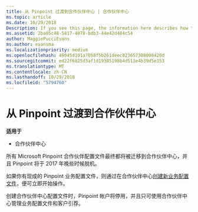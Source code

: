 ```yaml
---
title: 从 Pinpoint 过渡到合作伙伴中心 | 合作伙伴中心
ms.topic: article
ms.date: 10/29/2018
Description: If you see this page, the information here describes how to transition from Pinpoint to Partner Center.
ms.assetid: 2ba05c48-5817-4078-bdb3-44e42d484c54
author: MaggiePucciEvans
ms.author: evansma
ms.localizationpriority: medium
ms.openlocfilehash: 49045d191a7058f5b261deec823657308008420d
ms.sourcegitcommit: ed22f6825d3af1d19385198b4d511e4b39d5e353
ms.translationtype: MT
ms.contentlocale: zh-CN
ms.lasthandoff: 10/29/2018
ms.locfileid: "5794760"
---
```

# <a name="transition-from-pinpoint-to-partner-center"></a>从 Pinpoint 过渡到合作伙伴中心

**适用于**

-  合作伙伴中心

所有 Microsoft Pinpoint 合作伙伴配置文件最终都将被迁移到合作伙伴中心，并且 Pinpoint 将于 2017 年晚些时候脱机。 

如果你有现成的 Pinpoint 业务配置文件，则通过在合作伙伴中心[创建新业务配置文件](create-a-marketing-profile.md)，便可立即开始操作。

创建合作伙伴中心配置文件时，Pinpoint 帐户将停用，并且只可使用合作伙伴中心管理业务配置文件和客户引荐。